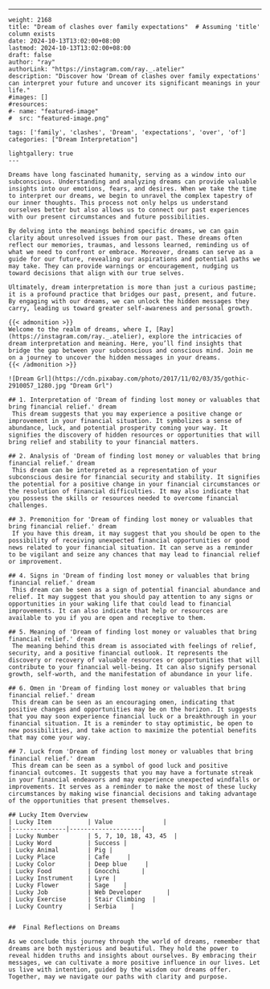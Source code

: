 ---
    weight: 2168
    title: "Dream of clashes over family expectations"  # Assuming 'title' column exists
    date: 2024-10-13T13:02:00+08:00
    lastmod: 2024-10-13T13:02:00+08:00
    draft: false
    author: "ray"
    authorLink: "https://instagram.com/ray._.atelier"
    description: "Discover how 'Dream of clashes over family expectations' can interpret your future and uncover its significant meanings in your life."
    #images: []
    #resources:
    #- name: "featured-image"
    #  src: "featured-image.png"
    
    tags: ['family', 'clashes', 'Dream', 'expectations', 'over', 'of']
    categories: ["Dream Interpretation"]
    
    lightgallery: true
    ---
    
    Dreams have long fascinated humanity, serving as a window into our subconscious. Understanding and analyzing dreams can provide valuable insights into our emotions, fears, and desires. When we take the time to interpret our dreams, we begin to unravel the complex tapestry of our inner thoughts. This process not only helps us understand ourselves better but also allows us to connect our past experiences with our present circumstances and future possibilities.
    
    By delving into the meanings behind specific dreams, we can gain clarity about unresolved issues from our past. These dreams often reflect our memories, traumas, and lessons learned, reminding us of what we need to confront or embrace. Moreover, dreams can serve as a guide for our future, revealing our aspirations and potential paths we may take. They can provide warnings or encouragement, nudging us toward decisions that align with our true selves.
    
    Ultimately, dream interpretation is more than just a curious pastime; it is a profound practice that bridges our past, present, and future. By engaging with our dreams, we can unlock the hidden messages they carry, leading us toward greater self-awareness and personal growth.
    
    {{< admonition >}}
    Welcome to the realm of dreams, where I, [Ray](https://instagram.com/ray._.atelier), explore the intricacies of dream interpretation and meaning. Here, you’ll find insights that bridge the gap between your subconscious and conscious mind. Join me on a journey to uncover the hidden messages in your dreams.
    {{< /admonition >}}
    
    ![Dream Grl](https://cdn.pixabay.com/photo/2017/11/02/03/35/gothic-2910057_1280.jpg "Dream Grl")
    
    ## 1. Interpretation of 'Dream of finding lost money or valuables that bring financial relief.' dream
     This dream suggests that you may experience a positive change or improvement in your financial situation. It symbolizes a sense of abundance, luck, and potential prosperity coming your way. It signifies the discovery of hidden resources or opportunities that will bring relief and stability to your financial matters.
    
    ## 2. Analysis of 'Dream of finding lost money or valuables that bring financial relief.' dream
     This dream can be interpreted as a representation of your subconscious desire for financial security and stability. It signifies the potential for a positive change in your financial circumstances or the resolution of financial difficulties. It may also indicate that you possess the skills or resources needed to overcome financial challenges.
    
    ## 3. Premonition for 'Dream of finding lost money or valuables that bring financial relief.' dream
     If you have this dream, it may suggest that you should be open to the possibility of receiving unexpected financial opportunities or good news related to your financial situation. It can serve as a reminder to be vigilant and seize any chances that may lead to financial relief or improvement.
    
    ## 4. Signs in 'Dream of finding lost money or valuables that bring financial relief.' dream
     This dream can be seen as a sign of potential financial abundance and relief. It may suggest that you should pay attention to any signs or opportunities in your waking life that could lead to financial improvements. It can also indicate that help or resources are available to you if you are open and receptive to them.
    
    ## 5. Meaning of 'Dream of finding lost money or valuables that bring financial relief.' dream
     The meaning behind this dream is associated with feelings of relief, security, and a positive financial outlook. It represents the discovery or recovery of valuable resources or opportunities that will contribute to your financial well-being. It can also signify personal growth, self-worth, and the manifestation of abundance in your life.
    
    ## 6. Omen in 'Dream of finding lost money or valuables that bring financial relief.' dream
     This dream can be seen as an encouraging omen, indicating that positive changes and opportunities may be on the horizon. It suggests that you may soon experience financial luck or a breakthrough in your financial situation. It is a reminder to stay optimistic, be open to new possibilities, and take action to maximize the potential benefits that may come your way.
    
    ## 7. Luck from 'Dream of finding lost money or valuables that bring financial relief.' dream
     This dream can be seen as a symbol of good luck and positive financial outcomes. It suggests that you may have a fortunate streak in your financial endeavors and may experience unexpected windfalls or improvements. It serves as a reminder to make the most of these lucky circumstances by making wise financial decisions and taking advantage of the opportunities that present themselves.
    
    ## Lucky Item Overview
    | Lucky Item          | Value              |
    |---------------|--------------------|
    | Lucky Number        | 5, 7, 10, 18, 43, 45  |
    | Lucky Word          | Success |
    | Lucky Animal        | Pig |
    | Lucky Place         | Cafe     |
    | Lucky Color         | Deep blue     |
    | Lucky Food          | Gnocchi      |
    | Lucky Instrument    | Lyre |
    | Lucky Flower        | Sage    |
    | Lucky Job           | Web Developer       |
    | Lucky Exercise      | Stair Climbing  |
    | Lucky Country       | Serbia    |
    
    
    ##  Final Reflections on Dreams
    
    As we conclude this journey through the world of dreams, remember that dreams are both mysterious and beautiful. They hold the power to reveal hidden truths and insights about ourselves. By embracing their messages, we can cultivate a more positive influence in our lives. Let us live with intention, guided by the wisdom our dreams offer. Together, may we navigate our paths with clarity and purpose.
    